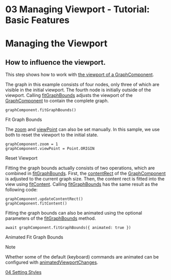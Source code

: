 <!--
 //////////////////////////////////////////////////////////////////////////////
 // @license
 // This file is part of yFiles for HTML 2.6.0.4.
 // Use is subject to license terms.
 //
 // Copyright (c) 2000-2024 by yWorks GmbH, Vor dem Kreuzberg 28,
 // 72070 Tuebingen, Germany. All rights reserved.
 //
 //////////////////////////////////////////////////////////////////////////////
-->
# 03 Managing Viewport - Tutorial: Basic Features

# Managing the Viewport

## How to influence the viewport.

This step shows how to work with [the viewport of a GraphComponent](https://docs.yworks.com/yfileshtml/#/dguide/view_graphcontrol#view_graphcontrol_managing-the-view).

The graph in this example consists of four nodes, only three of which are visible in the initial viewport. The fourth node is initially outside of the viewport. Calling [fitGraphBounds](https://docs.yworks.com/yfileshtml/#/api/GraphComponent#GraphComponent-method-fitGraphBounds) adjusts the viewport of the [GraphComponent](https://docs.yworks.com/yfileshtml/#/api/GraphComponent) to contain the complete graph.

```
graphComponent.fitGraphBounds()
```

Fit Graph Bounds

The [zoom](https://docs.yworks.com/yfileshtml/#/api/CanvasComponent#CanvasComponent-property-zoom) and [viewPoint](https://docs.yworks.com/yfileshtml/#/api/CanvasComponent#CanvasComponent-property-viewPoint) can also be set manually. In this sample, we use both to reset the viewport to the initial state.

```
graphComponent.zoom = 1
graphComponent.viewPoint = Point.ORIGIN
```

Reset Viewport

Fitting the graph bounds actually consists of two operations, which are combined in [fitGraphBounds](https://docs.yworks.com/yfileshtml/#/api/GraphComponent#GraphComponent-method-fitGraphBounds). First, the [contentRect](https://docs.yworks.com/yfileshtml/#/api/CanvasComponent#CanvasComponent-property-contentRect) of the [GraphComponent](https://docs.yworks.com/yfileshtml/#/api/GraphComponent) is adjusted to the current graph size. Then, the content rect is fitted into the view using [fitContent](https://docs.yworks.com/yfileshtml/#/api/CanvasComponent#CanvasComponent-method-fitContent). Calling [fitGraphBounds](https://docs.yworks.com/yfileshtml/#/api/GraphComponent#GraphComponent-method-fitGraphBounds) has the same result as the following code:

```
graphComponent.updateContentRect()
graphComponent.fitContent()
```

Fitting the graph bounds can also be animated using the optional parameters of the [fitGraphBounds](https://docs.yworks.com/yfileshtml/#/api/GraphComponent#GraphComponent-method-fitGraphBounds) method.

```
await graphComponent.fitGraphBounds({ animated: true })
```

Animated Fit Graph Bounds

Note

Whether some of the default (keyboard) commands are animated can be configured with [animatedViewportChanges](https://docs.yworks.com/yfileshtml/#/api/CanvasComponent#CanvasComponent-property-animatedViewportChanges).

[04 Setting Styles](../../tutorial-yfiles-basic-features/04-setting-styles/)
